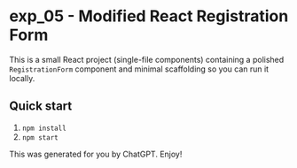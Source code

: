 # exp_05 - Modified React Registration Form

This is a small React project (single-file components) containing a polished `RegistrationForm`
component and minimal scaffolding so you can run it locally.

## Quick start

1. `npm install`
2. `npm start`

This was generated for you by ChatGPT. Enjoy!